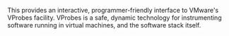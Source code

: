 This provides an interactive, programmer-friendly interface to VMware's
VProbes facility.  VProbes is a safe, dynamic technology for
instrumenting software running in virtual machines, and the software
stack itself.



